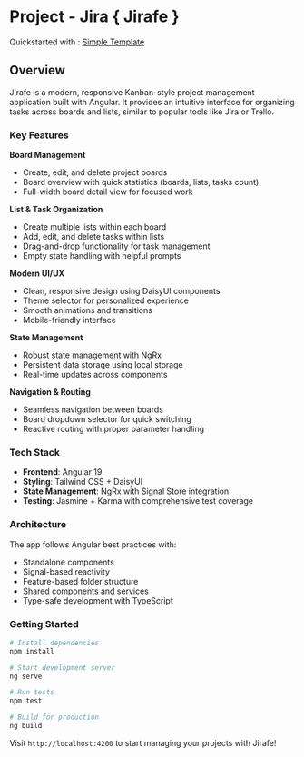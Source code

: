 # Project - Jira { Jirafe }

Quickstarted with : [Simple Template](https://github.com/Geoffdl/Angular-Quickstart-Template)


## Overview

Jirafe is a modern, responsive Kanban-style project management application built with Angular. It provides an intuitive interface for organizing tasks across boards and lists, similar to popular tools like Jira or Trello.

### Key Features

**Board Management**
- Create, edit, and delete project boards
- Board overview with quick statistics (boards, lists, tasks count)
- Full-width board detail view for focused work

**List & Task Organization**
- Create multiple lists within each board
- Add, edit, and delete tasks within lists
- Drag-and-drop functionality for task management
- Empty state handling with helpful prompts

**Modern UI/UX**
- Clean, responsive design using DaisyUI components
- Theme selector for personalized experience
- Smooth animations and transitions
- Mobile-friendly interface

**State Management**
- Robust state management with NgRx
- Persistent data storage using local storage
- Real-time updates across components

**Navigation & Routing**
- Seamless navigation between boards
- Board dropdown selector for quick switching
- Reactive routing with proper parameter handling

### Tech Stack

- **Frontend**: Angular 19
- **Styling**: Tailwind CSS + DaisyUI
- **State Management**: NgRx with Signal Store integration
- **Testing**: Jasmine + Karma with comprehensive test coverage

### Architecture

The app follows Angular best practices with:
- Standalone components
- Signal-based reactivity
- Feature-based folder structure
- Shared components and services
- Type-safe development with TypeScript

### Getting Started

```bash
# Install dependencies
npm install

# Start development server
ng serve

# Run tests
npm test

# Build for production
ng build
```

Visit `http://localhost:4200` to start managing your projects with Jirafe!
